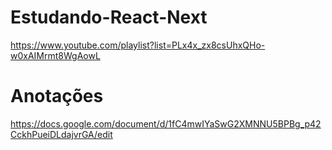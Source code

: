 # Estudando-React-Next
https://www.youtube.com/playlist?list=PLx4x_zx8csUhxQHo-w0xAIMrmt8WgAowL

# Anotações
https://docs.google.com/document/d/1fC4mwIYaSwG2XMNNU5BPBg_p42CckhPueiDLdajvrGA/edit